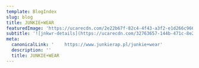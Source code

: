 ```yaml
---
template: BlogIndex
slug: blog
title: JUNKIE+WEAR
featuredImage: 'https://ucarecdn.com/2e22b67f-82c4-4f43-a3f2-e1d266c9663d/'
subtitle: '![jnkwr-details](https://ucarecdn.com/32763657-144b-471c-8e25-fac38e241718/)'
meta:
  canonicalLink: '    https://www.junkierap.pl/junkie+wear'
  description: ''
  title: JUNKIE+WEAR
---
```


